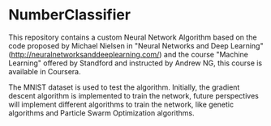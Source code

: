# NumberClassifier

This repository contains a custom Neural Network Algorithm based on the code proposed by Michael Nielsen in "Neural Networks and Deep Learning" (http://neuralnetworksanddeeplearning.com/) and the course "Machine Learning" offered by Standford and instructed by Andrew NG, this course is available in Coursera.

The MNIST dataset is used to test the algorithm. Initially, the gradient descent algorithm is implemented to train the network, future perspectives will implement different algorithms to train the network, like genetic algorithms and Particle Swarm Optimization algorithms.

